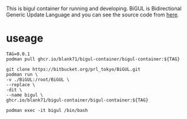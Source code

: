 This is bigul container for running and developing. BiGUL is Bidirectional Generic Update Language and you can see the source code from [here](https://bitbucket.org/prl_tokyo/bigul). 

# useage

```
TAG=0.0.1
podman pull ghcr.io/blank71/bigul-container/bigul-container:${TAG}

git clone https://bitbucket.org/prl_tokyo/BiGUL.git
podman run \
-v ./BiGUL:/root/BiGUL \
--replace \
-dit \
--name bigul \
ghcr.io/blank71/bigul-container/bigul-container:${TAG}

podman exec -it bigul /bin/bash
```